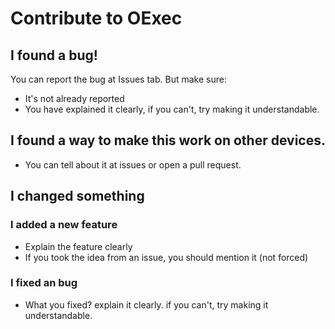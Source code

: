# Contribute to OExec
## I found a bug!
You can report the bug at Issues tab. But make sure:
* It's not already reported
* You have explained it clearly, if you can't, try making it understandable.
## I found a way to make this work on other devices.
* You can tell about it at issues or open a pull request.
## I changed something
### I added a new feature
* Explain the feature clearly
* If you took the idea from an issue, you should mention it (not forced)
### I fixed an bug
* What you fixed? explain it clearly. if you can't, try making it understandable.
